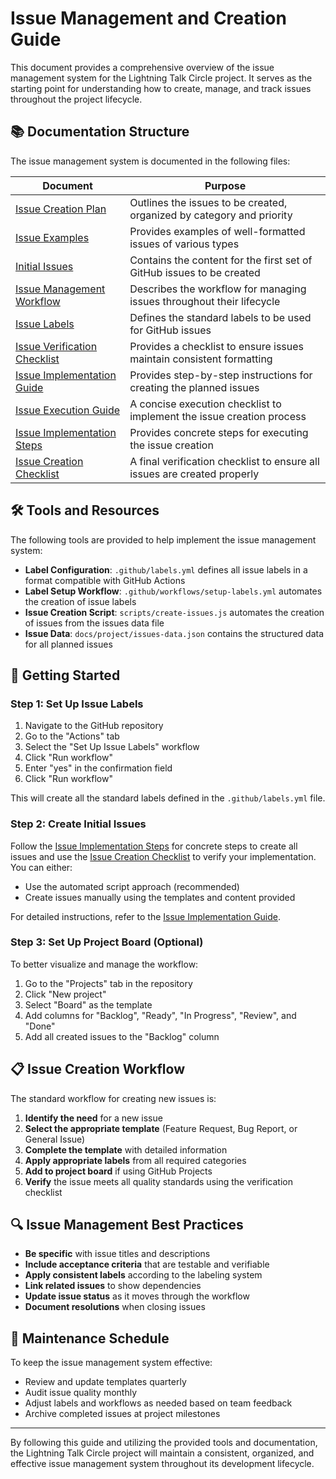 # Issue Management and Creation Guide

This document provides a comprehensive overview of the issue management system for the Lightning Talk Circle project. It serves as the starting point for understanding how to create, manage, and track issues throughout the project lifecycle.

## 📚 Documentation Structure

The issue management system is documented in the following files:

| Document | Purpose |
|----------|---------|
| [Issue Creation Plan](/docs/project/issue-creation-plan.md) | Outlines the issues to be created, organized by category and priority |
| [Issue Examples](/docs/project/issue-examples.md) | Provides examples of well-formatted issues of various types |
| [Initial Issues](/docs/project/initial-issues.md) | Contains the content for the first set of GitHub issues to be created |
| [Issue Management Workflow](/docs/project/issue-management-workflow.md) | Describes the workflow for managing issues throughout their lifecycle |
| [Issue Labels](/docs/project/issue-labels.md) | Defines the standard labels to be used for GitHub issues |
| [Issue Verification Checklist](/docs/project/issue-verification-checklist.md) | Provides a checklist to ensure issues maintain consistent formatting |
| [Issue Implementation Guide](/docs/project/issue-implementation-guide.md) | Provides step-by-step instructions for creating the planned issues |
| [Issue Execution Guide](/docs/project/issue-execution-guide.md) | A concise execution checklist to implement the issue creation process |
| [Issue Implementation Steps](/docs/project/issue-implementation-steps.md) | Provides concrete steps for executing the issue creation |
| [Issue Creation Checklist](/docs/project/issue-creation-checklist.md) | A final verification checklist to ensure all issues are created properly |

## 🛠️ Tools and Resources

The following tools are provided to help implement the issue management system:

- **Label Configuration**: `.github/labels.yml` defines all issue labels in a format compatible with GitHub Actions
- **Label Setup Workflow**: `.github/workflows/setup-labels.yml` automates the creation of issue labels
- **Issue Creation Script**: `scripts/create-issues.js` automates the creation of issues from the issues data file
- **Issue Data**: `docs/project/issues-data.json` contains the structured data for all planned issues

## 🚀 Getting Started

### Step 1: Set Up Issue Labels

1. Navigate to the GitHub repository
2. Go to the "Actions" tab
3. Select the "Set Up Issue Labels" workflow
4. Click "Run workflow"
5. Enter "yes" in the confirmation field
6. Click "Run workflow"

This will create all the standard labels defined in the `.github/labels.yml` file.

### Step 2: Create Initial Issues

Follow the [Issue Implementation Steps](/docs/project/issue-implementation-steps.md) for concrete steps to create all issues and use the [Issue Creation Checklist](/docs/project/issue-creation-checklist.md) to verify your implementation. You can either:

- Use the automated script approach (recommended)
- Create issues manually using the templates and content provided

For detailed instructions, refer to the [Issue Implementation Guide](/docs/project/issue-implementation-guide.md).

### Step 3: Set Up Project Board (Optional)

To better visualize and manage the workflow:

1. Go to the "Projects" tab in the repository
2. Click "New project"
3. Select "Board" as the template
4. Add columns for "Backlog", "Ready", "In Progress", "Review", and "Done"
5. Add all created issues to the "Backlog" column

## 📋 Issue Creation Workflow

The standard workflow for creating new issues is:

1. **Identify the need** for a new issue
2. **Select the appropriate template** (Feature Request, Bug Report, or General Issue)
3. **Complete the template** with detailed information
4. **Apply appropriate labels** from all required categories
5. **Add to project board** if using GitHub Projects
6. **Verify** the issue meets all quality standards using the verification checklist

## 🔍 Issue Management Best Practices

- **Be specific** with issue titles and descriptions
- **Include acceptance criteria** that are testable and verifiable
- **Apply consistent labels** according to the labeling system
- **Link related issues** to show dependencies
- **Update issue status** as it moves through the workflow
- **Document resolutions** when closing issues

## 📆 Maintenance Schedule

To keep the issue management system effective:

- Review and update templates quarterly
- Audit issue quality monthly
- Adjust labels and workflows as needed based on team feedback
- Archive completed issues at project milestones

---

By following this guide and utilizing the provided tools and documentation, the Lightning Talk Circle project will maintain a consistent, organized, and effective issue management system throughout its development lifecycle.